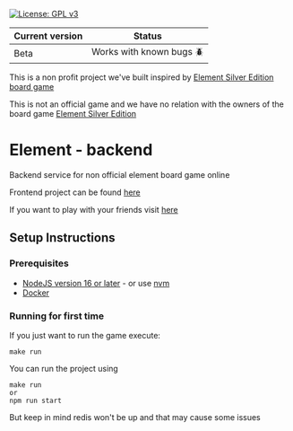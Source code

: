 [![License: GPL v3](https://img.shields.io/badge/License-GPLv3-blue.svg)](https://www.gnu.org/licenses/gpl-3.0)

| Current version | Status       |
| ------- | ------------------ |
| Beta  | Works with known bugs 🪲 |


This is a non profit project we've built inspired by [Element Silver Edition board game](https://ratherdashinggames.com/games/element-silver.html)

This is not an official game and we have no relation with the owners of the board game [Element Silver Edition](https://ratherdashinggames.com/games/element-silver.html)

# Element - backend

Backend service for non official element board game online 

Frontend project can be found [here](https://github.com/Arkk92/element-front)

If you want to play with your friends visit [here](https://element-online.netlify.app/)

## Setup Instructions

### Prerequisites

* [NodeJS version 16 or later](https://nodejs.org/en/download/) - or use [nvm](https://github.com/nvm-sh/nvm)
* [Docker](https://docs.docker.com/install)

### Running for first time

If you just want to run the  game execute:
```
make run
```

You can run the project using 
```
make run
or
npm run start
```
But keep in mind redis won't be up and that may cause some issues

